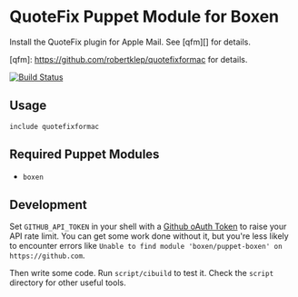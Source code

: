 # QuoteFix Puppet Module for Boxen

Install the QuoteFix plugin for Apple Mail. See [qfm][] for details.

[qfm]: https://github.com/robertklep/quotefixformac for details.

[![Build Status](https://travis-ci.org/sr/puppet-quotefixformac.png?branch=master)](https://travis-ci.org/sr/puppet-quotefixformac)

## Usage

```puppet
include quotefixformac
```

## Required Puppet Modules

* `boxen`

## Development

Set `GITHUB_API_TOKEN` in your shell with a [Github oAuth Token](https://help.github.com/articles/creating-an-oauth-token-for-command-line-use) to raise your API rate limit. You can get some work done without it, but you're less likely to encounter errors like `Unable to find module 'boxen/puppet-boxen' on https://github.com`.

Then write some code. Run `script/cibuild` to test it. Check the `script`
directory for other useful tools.

